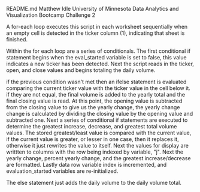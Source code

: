 README.md
Matthew Idle
University of Minnesota Data Analytics and Visualization Bootcamp 
Challenge 2

A for-each loop executes this script in each worksheet sequentially when an empty
cell is detected in the ticker column (1), indicating that sheet is finished.



Within the for each loop are a series of conditionals. The first conditional if statement begins when the eval_started variable is set to false, this value indicates a new ticker has been detected. Next the script reads in the ticker, open, and close values and begins totaling the daily volume.

if the previous condition wasn't met then an ifelse statement is evaluated comparing the current ticker value with the ticker value in the cell below it. if they are not equal, the final volume is added to the yearly total and the final closing value is read. At this point, the opening value is subtracted from the closing value to give us the yearly change, the yearly change change is calculated by dividing the closing value by the opening value and subtracted one. Next a series of conditional if statements are executed to determine the greatest increase, decrease, and greatest total volume values. The stored greatest/least value is compared with the current value, if the current value is greater, or lesser in one case, then it replaces it, otherwise it just rewrites the value to itself. Next the values for display are writtten to columns with the row being indexed by variable, "j". Next the yearly change, percent yearly change, and the greatest increase/decrease are formatted. Lastly data row variable index is incremented, and evaluation_started variables are re-initialized.


The else statement just adds the daily volume to the daily volume total.


